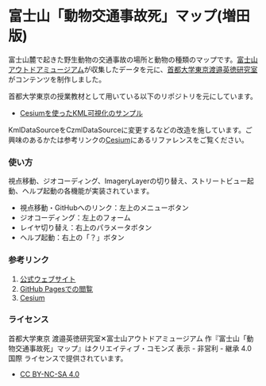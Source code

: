 富士山「動物交通事故死」マップ(増田版)
======================
富士山麓で起きた野生動物の交通事故の場所と動物の種類のマップです。[富士山アウトドアミュージアム](https://www.facebook.com/fom3776)が収集したデータを元に、[首都大学東京渡邉英徳研究室](http://labo.wtnv.jp)がコンテンツを制作しました。

首都大学東京の授業教材として用いている以下のリポジトリを元にしています。

+ [Cesiumを使ったKML可視化のサンプル](https://github.com/wtnv-lab/cesiumGitHubPages "Cesiumを使ったKML可視化のサンプル")

KmlDataSourceをCzmlDataSourceに変更するなどの改造を施しています。ご興味のあるかたは参考リンクの[Cesium](http://cesiumjs.org/ "Cesium")にあるリファレンスをご覧ください。

### 使い方

視点移動、ジオコーディング、ImageryLayerの切り替え、ストリートビュー起動、ヘルプ起動の各機能が実装されています。

+ 視点移動・GitHubへのリンク：左上のメニューボタン
+ ジオコーディング：左上のフォーム
+ レイヤ切り替え：右上のパラメータボタン
+ ヘルプ起動：右上の「？」ボタン

### 参考リンク

1. [公式ウェブサイト](http://animal.mapping.jp/ "富士山「動物交通事故死」マップ")
2. [GitHub Pagesでの閲覧](http://hwtnv.github.io/cesiumGitHubPages/ "富士山「動物交通事故死」マップ")
3. [Cesium](http://cesiumjs.org/ "Cesium")

### ライセンス

首都大学東京 渡邉英徳研究室✕富士山アウトドアミュージアム 作『富士山「動物交通事故死」マップ』はクリエイティブ・コモンズ 表示 - 非営利 - 継承 4.0 国際 ライセンスで提供されています。

+ [CC BY-NC-SA 4.0](http://creativecommons.org/licenses/by-nc-sa/4.0/)
